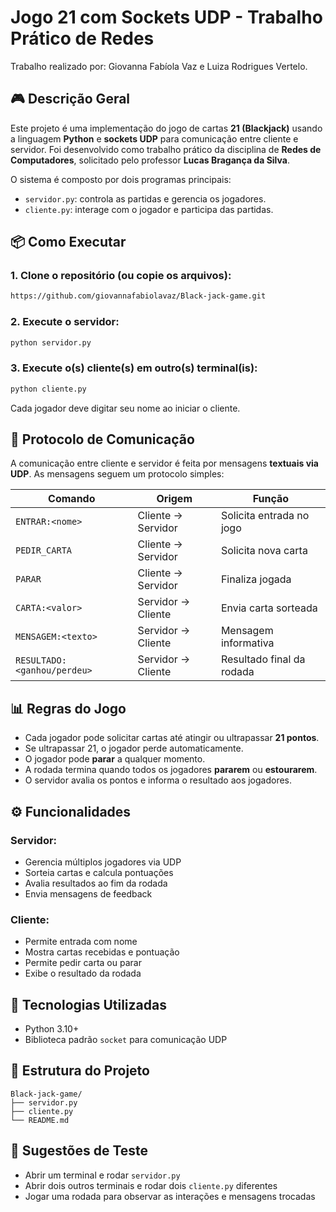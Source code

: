 # Jogo 21 com Sockets UDP - Trabalho Prático de Redes

Trabalho realizado por: Giovanna Fabíola Vaz e Luiza Rodrigues Vertelo.

## 🎮 Descrição Geral
Este projeto é uma implementação do jogo de cartas **21 (Blackjack)** usando a linguagem **Python** e **sockets UDP** para comunicação entre cliente e servidor. 
Foi desenvolvido como trabalho prático da disciplina de **Redes de Computadores**, solicitado pelo professor **Lucas Bragança da Silva**.

O sistema é composto por dois programas principais:
- `servidor.py`: controla as partidas e gerencia os jogadores.
- `cliente.py`: interage com o jogador e participa das partidas.

## 📦 Como Executar

### 1. Clone o repositório (ou copie os arquivos):
```bash
https://github.com/giovannafabiolavaz/Black-jack-game.git
```

### 2. Execute o servidor:
```bash
python servidor.py
```

### 3. Execute o(s) cliente(s) em outro(s) terminal(is):
```bash
python cliente.py
```

Cada jogador deve digitar seu nome ao iniciar o cliente.

## 💬 Protocolo de Comunicação
A comunicação entre cliente e servidor é feita por mensagens **textuais via UDP**. As mensagens seguem um protocolo simples:

| Comando | Origem | Função |
|--------|--------|--------|
| `ENTRAR:<nome>` | Cliente → Servidor | Solicita entrada no jogo |
| `PEDIR_CARTA` | Cliente → Servidor | Solicita nova carta |
| `PARAR` | Cliente → Servidor | Finaliza jogada |
| `CARTA:<valor>` | Servidor → Cliente | Envia carta sorteada |
| `MENSAGEM:<texto>` | Servidor → Cliente | Mensagem informativa |
| `RESULTADO:<ganhou/perdeu>` | Servidor → Cliente | Resultado final da rodada |

## 📊 Regras do Jogo
- Cada jogador pode solicitar cartas até atingir ou ultrapassar **21 pontos**.
- Se ultrapassar 21, o jogador perde automaticamente.
- O jogador pode **parar** a qualquer momento.
- A rodada termina quando todos os jogadores **pararem** ou **estourarem**.
- O servidor avalia os pontos e informa o resultado aos jogadores.

## ⚙️ Funcionalidades
### Servidor:
- Gerencia múltiplos jogadores via UDP
- Sorteia cartas e calcula pontuações
- Avalia resultados ao fim da rodada
- Envia mensagens de feedback

### Cliente:
- Permite entrada com nome
- Mostra cartas recebidas e pontuação
- Permite pedir carta ou parar
- Exibe o resultado da rodada

## 🔧 Tecnologias Utilizadas
- Python 3.10+
- Biblioteca padrão `socket` para comunicação UDP

## 🔖 Estrutura do Projeto
```
Black-jack-game/
├── servidor.py
├── cliente.py
└── README.md
```

## 🎯 Sugestões de Teste
- Abrir um terminal e rodar `servidor.py`
- Abrir dois outros terminais e rodar dois `cliente.py` diferentes
- Jogar uma rodada para observar as interações e mensagens trocadas
